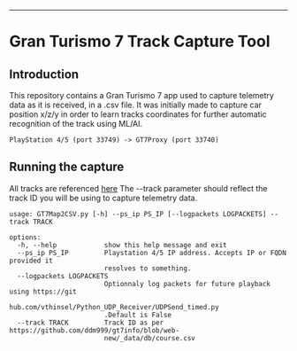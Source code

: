 ***
# Gran Turismo 7 Track Capture Tool

## Introduction

This repository contains a Gran Turismo 7 app used to capture telemetry data as it is received, in a .csv file.
It was initially made to capture car position x/z/y in order to learn tracks coordinates for further automatic recognition of the track using ML/AI.

``
PlayStation 4/5 (port 33749) -> GT7Proxy (port 33740)
``

## Running the capture

All tracks are referenced [here](https://github.com/ddm999/gt7info/blob/web-new/_data/db/course.csv)
The --track parameter should reflect the track ID you will be using to capture telemetry data.

```
usage: GT7Map2CSV.py [-h] --ps_ip PS_IP [--logpackets LOGPACKETS] --track TRACK

options:
  -h, --help            show this help message and exit
  --ps_ip PS_IP         Playstation 4/5 IP address. Accepts IP or FQDN provided it
                        resolves to something.
  --logpackets LOGPACKETS
                        Optionnaly log packets for future playback using https://git
                        hub.com/vthinsel/Python_UDP_Receiver/UDPSend_timed.py
                        .Default is False
  --track TRACK         Track ID as per https://github.com/ddm999/gt7info/blob/web-
                        new/_data/db/course.csv
```

